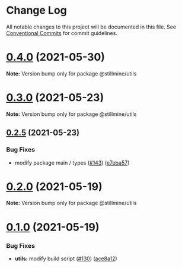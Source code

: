 # Change Log

All notable changes to this project will be documented in this file.
See [Conventional Commits](https://conventionalcommits.org) for commit guidelines.

# [0.4.0](https://github.com/stillmine/packages/compare/v0.3.1...v0.4.0) (2021-05-30)

**Note:** Version bump only for package @stillmine/utils





# [0.3.0](https://github.com/stillmine/packages/compare/v0.2.6...v0.3.0) (2021-05-23)

**Note:** Version bump only for package @stillmine/utils





## [0.2.5](https://github.com/stillmine/packages/compare/v0.2.4...v0.2.5) (2021-05-23)


### Bug Fixes

* modify package main / types ([#143](https://github.com/stillmine/packages/issues/143)) ([e7eba57](https://github.com/stillmine/packages/commit/e7eba5714d812425611a15b8f364d57c203ce5d8))





# [0.2.0](https://github.com/stillmine/packages/compare/v0.1.0...v0.2.0) (2021-05-19)

**Note:** Version bump only for package @stillmine/utils





# [0.1.0](https://github.com/stillmine/packages/compare/v0.0.2...v0.1.0) (2021-05-19)


### Bug Fixes

* **utils:** modify build script ([#130](https://github.com/stillmine/packages/issues/130)) ([ace8a12](https://github.com/stillmine/packages/commit/ace8a12542153c53fa3057867d8a0fd0697f8736))
